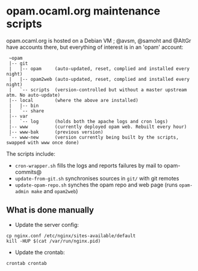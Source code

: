 # opam.ocaml.org maintenance scripts

opam.ocaml.org is hosted on a Debian VM ; @avsm, @samoht and @AltGr have accounts there, but everything of interest is in an 'opam' account:
```
 ~opam
 |-- git
 |   |-- opam     (auto-updated, reset, complied and installed every night)
 |   |-- opam2web (auto-updated, reset, complied and installed every night)
 |   `-- scripts  (version-controlled but without a master upstream atm. No auto-update)
 |-- local        (where the above are installed)
 |   |-- bin
 |   `-- share
 |-- var
 |   `-- log      (holds both the apache logs and cron logs)
 |-- www          (currently deployed opam web. Rebuilt every hour)
 |-- www-bak      (previous version)
 `-- www-new      (version currently being built by the scripts, swapped with www once done)
```

The scripts include:
* `cron-wrapper.sh` fills the logs and reports failures by mail to opam-commits@
* `update-from-git.sh` synchronises sources in `git/` with git remotes
* `update-opam-repo.sh` synches the opam repo and web page (runs `opam-admin make` and `opam2web`)

## What is done manually
* Update the server config:
```
cp nginx.conf /etc/nginx/sites-available/default
kill -HUP $(cat /var/run/nginx.pid)
```
* Update the crontab:
```
crontab crontab
```
